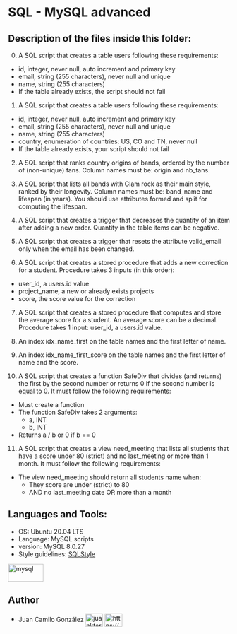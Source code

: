 # SQL - MySQL advanced

## Description of the files inside this folder:


0. A SQL script that creates a table users following these requirements:
- id, integer, never null, auto increment and primary key
- email, string (255 characters), never null and unique
- name, string (255 characters)
- If the table already exists, the script should not fail

1. A SQL script that creates a table users following these requirements:
- id, integer, never null, auto increment and primary key
- email, string (255 characters), never null and unique
- name, string (255 characters)
- country, enumeration of countries: US, CO and TN, never null
- If the table already exists, your script should not fail

2. A SQL script that ranks country origins of bands, ordered by the number of (non-unique) fans. Column names must be: origin and nb_fans.

3. A SQL script that lists all bands with Glam rock as their main style, ranked by their longevity. Column names must be: band_name and lifespan (in years). You should use attributes formed and split for computing the lifespan.

4. A SQL script that creates a trigger that decreases the quantity of an item after adding a new order. Quantity in the table items can be negative.

5. A SQL script that creates a trigger that resets the attribute valid_email only when the email has been changed.

6. A SQL script that creates a stored procedure that adds a new correction for a student.  Procedure takes 3 inputs (in this order):
- user_id, a users.id value
- project_name, a new or already exists projects
- score, the score value for the correction

7. A SQL script that creates a stored procedure that computes and store the average score for a student. An average score can be a decimal. Procedure takes 1 input: user_id, a users.id value.

8. An index idx_name_first on the table names and the first letter of name.

9. An index idx_name_first_score on the table names and the first letter of name and the score.

10. A SQL script that creates a function SafeDiv that divides (and returns) the first by the second number or returns 0 if the second number is equal to 0. It must follow the following requirements:
- Must create a function
- The function SafeDiv takes 2 arguments:
	- a, INT
	- b, INT
- Returns a / b or 0 if b == 0

11. A SQL script that creates a view need_meeting that lists all students that have a score under 80 (strict) and no last_meeting or more than 1 month. It must follow the following requirements:
- The view need_meeting should return all students name when:
	- They score are under (strict) to 80
	- AND no last_meeting date OR more than a month


## Languages and Tools:

- OS: Ubuntu 20.04 LTS
- Language: MySQL scripts
- version: MySQL 8.0.27
- Style guidelines: [SQLStyle](http://www.tomjewett.com/dbdesign/dbdesign.php?page=setops.php)

<p align="left"> <a href="https://www.mysql.com/" target="_blank" rel="noreferrer"> <img src="https://www.mysql.com/common/logos/logo-mysql-170x115.png" alt="mysql" width="80" height="40"/> </a> </p>


## Author

- Juan Camilo González <a href="https://twitter.com/juankter" target="blank"><img align="center" src="https://raw.githubusercontent.com/rahuldkjain/github-profile-readme-generator/master/src/images/icons/Social/twitter.svg" alt="juankter" height="30" width="40" /></a>
<a href="https://bit.ly/2MBNR0t" target="blank"><img align="center" src="https://raw.githubusercontent.com/rahuldkjain/github-profile-readme-generator/master/src/images/icons/Social/linked-in-alt.svg" alt="https://bit.ly/2mbnr0t" height="30" width="40" /></a>